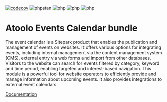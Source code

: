 [![codecov](https://codecov.io/gh/sitepark/atoolo-events-calendar-bundle/graph/badge.svg?token=xtJEXZzHlt)](https://codecov.io/gh/sitepark/atoolo-events-calendar-bundle)
![phpstan](https://img.shields.io/badge/PHPStan-level%209-brightgreen)
![php](https://img.shields.io/badge/PHP-8.1-blue)
![php](https://img.shields.io/badge/PHP-8.2-blue)
![php](https://img.shields.io/badge/PHP-8.3-blue)

# Atoolo Events Calendar bundle

The event calendar is a Sitepark product that enables the publication and management of events on websites. It offers various options for integrating events, including internal management via the content management system (CMS), external entry via web forms and import from other databases. Visitors to the website can search for events filtered by category, keyword and time period, enabling targeted and interest-based navigation. This module is a powerful tool for website operators to efficiently provide and manage information about upcoming events. It also provides integrations to external event calendars.

[Documentation](https://sitepark.github.io/atoolo-docs/develop/bundles/events-calendar/)
